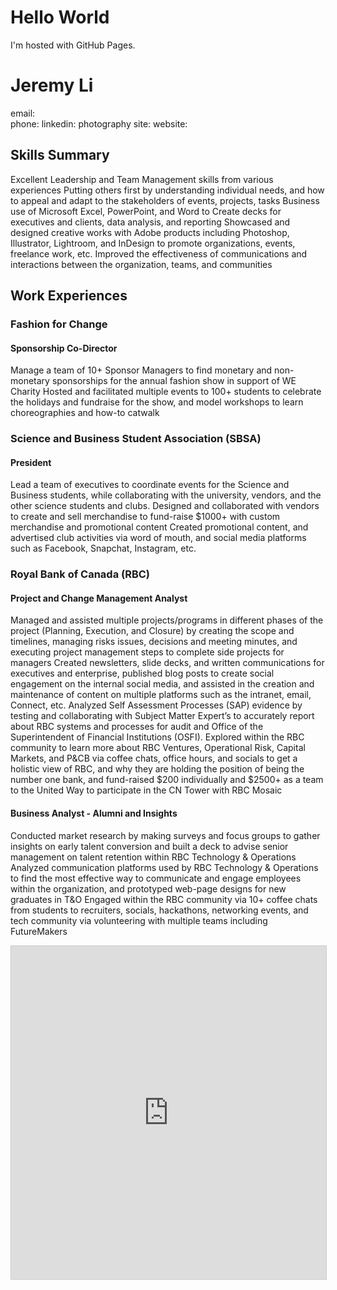 

# Hello World
I'm hosted with GitHub Pages.


# Jeremy Li 
email:  
phone: 
linkedin: 
photography site: 
website: 


## Skills Summary
  Excellent Leadership and Team Management skills from various experiences
  Putting others first by understanding individual needs, and how to appeal and adapt to the stakeholders of events, projects, tasks
  Business use of Microsoft Excel, PowerPoint, and Word to Create decks for executives and clients, data analysis, and reporting
  Showcased and designed creative works with Adobe products including Photoshop, Illustrator, Lightroom, and InDesign to promote organizations, events, freelance work, etc.
  Improved the effectiveness of communications and interactions between the organization, teams, and communities

## Work Experiences 
### Fashion for Change
#### Sponsorship Co-Director
  Manage a team of 10+ Sponsor Managers to find monetary and non-monetary sponsorships for the annual fashion show in support of WE Charity 
  Hosted and facilitated multiple events to 100+ students to celebrate the holidays and fundraise for the show, and model workshops to learn choreographies and how-to catwalk 


### Science and Business Student Association (SBSA)
#### President
  Lead a team of executives to coordinate events for the Science and Business students, while collaborating with the university, vendors, and the other science students and clubs.
  Designed and collaborated with vendors to create and sell merchandise to fund-raise $1000+ with custom merchandise and promotional content
  Created promotional content, and advertised club activities via word of mouth, and social media platforms such as Facebook, Snapchat, Instagram, etc.



### Royal Bank of Canada (RBC)
#### Project and Change Management Analyst
  Managed and assisted multiple projects/programs in different phases of the project (Planning, Execution, and Closure) by creating the scope and timelines, managing risks issues, decisions and meeting minutes, and executing project management steps to complete side projects for managers
  Created newsletters, slide decks, and written communications for executives and enterprise, published blog posts to create social engagement on the internal social media, and assisted in the creation and maintenance of content on multiple platforms such as the intranet, email, Connect, etc.
  Analyzed Self Assessment Processes (SAP) evidence by testing and collaborating with Subject Matter Expert’s to accurately report about RBC systems and processes for audit and Office of the Superintendent of Financial Institutions (OSFI).
  Explored within the RBC community to learn more about RBC Ventures, Operational Risk, Capital Markets, and P&CB via coffee chats, office hours, and socials to get a holistic view of RBC, and why they are holding the position of being the number one bank, and fund-raised $200 individually and $2500+ as a team to the United Way to participate in the CN Tower with RBC Mosaic

#### Business Analyst - Alumni and Insights 
  Conducted market research by making surveys and focus groups to gather insights on early talent conversion and built a deck to advise senior management on talent retention within RBC Technology & Operations
  Analyzed communication platforms used by RBC Technology & Operations to find the most effective way to communicate and engage employees within the organization, and prototyped web-page designs for new graduates in T&O
  Engaged within the RBC community via 10+ coffee chats from students to recruiters, socials, hackathons, networking events, and tech community via volunteering with multiple teams including FutureMakers


<iframe class="airtable-embed" src="https://airtable.com/embed/shrMt70Ue4bdPwwbv?backgroundColor=blue&layout=card" frameborder="0" onmousewheel="" width="100%" height="533" style="background: transparent; border: 1px solid #ccc;"></iframe>
